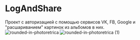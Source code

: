 # LogAndShare
Проект с авторизацией с помощью сервисов VK, FB, Google и "расшариванием" картинок из альбомов в них.
![rounded-in-photoretrica](https://user-images.githubusercontent.com/19250011/139307959-7f935909-8a25-468a-8e0a-fe450a4943b9.png)
![rounded-in-photoretrica (1)](https://user-images.githubusercontent.com/19250011/139307976-78e4fa0a-25fa-48d8-a556-fe8a084b689b.png)
